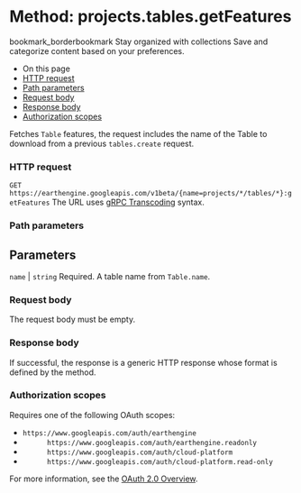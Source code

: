  
#  Method: projects.tables.getFeatures
bookmark_borderbookmark Stay organized with collections  Save and categorize content based on your preferences. 
  * On this page
  * [HTTP request](https://developers.google.com/earth-engine/reference/rest/v1beta/projects.tables/getFeatures#http-request)
  * [Path parameters](https://developers.google.com/earth-engine/reference/rest/v1beta/projects.tables/getFeatures#path-parameters)
  * [Request body](https://developers.google.com/earth-engine/reference/rest/v1beta/projects.tables/getFeatures#request-body)
  * [Response body](https://developers.google.com/earth-engine/reference/rest/v1beta/projects.tables/getFeatures#response-body)
  * [Authorization scopes](https://developers.google.com/earth-engine/reference/rest/v1beta/projects.tables/getFeatures#authorization-scopes)


Fetches `Table` features, the request includes the name of the Table to download from a previous `tables.create` request.
### HTTP request
`GET https://earthengine.googleapis.com/v1beta/{name=projects/*/tables/*}:getFeatures`
The URL uses [gRPC Transcoding](https://google.aip.dev/127) syntax.
### Path parameters
Parameters  
---  
`name` |  `string` Required. A table name from `Table.name`.  
### Request body
The request body must be empty.
### Response body
If successful, the response is a generic HTTP response whose format is defined by the method.
### Authorization scopes
Requires one of the following OAuth scopes:
  * `https://www.googleapis.com/auth/earthengine`
  * `      https://www.googleapis.com/auth/earthengine.readonly`
  * `      https://www.googleapis.com/auth/cloud-platform`
  * `      https://www.googleapis.com/auth/cloud-platform.read-only`


For more information, see the [OAuth 2.0 Overview](https://developers.google.com/identity/protocols/OAuth2).
